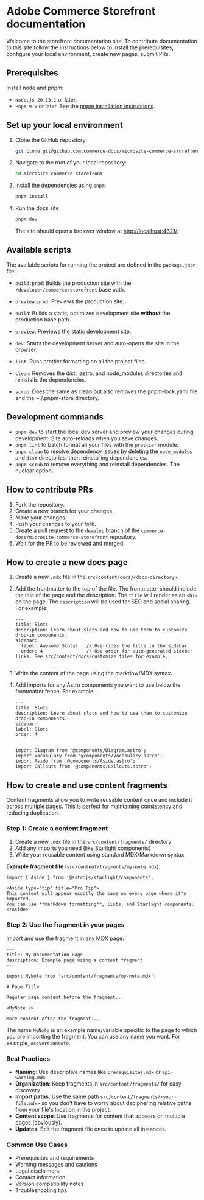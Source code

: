 # Adobe Commerce Storefront documentation

Welcome to the storefront documentation site! To contribute documentation to this site follow the instructions below to install the prerequisites, configure your local environment, create new pages, submit PRs.

## Prerequisites

Install node and pnpm:

- `Node.js 20.13.1` or later.
- `Pnpm 9.x` or later. See the [pnpm installation instructions](https://pnpm.io/installation).

## Set up your local environment

1. Clone the GitHub repository:

   ```bash
   git clone git@github.com:commerce-docs/microsite-commerce-storefront.git
   ```

1. Navigate to the root of your local repository:

   ```bash
   cd microsite-commerce-storefront
   ```

1. Install the dependencies using `pnpm`:

   ```bash
   pnpm install
   ```

1. Run the docs site

   ```bash
   pnpm dev
   ```

   The site should open a broswer window at [http://localhost:4321/](http://localhost:4321/).

## Available scripts

The available scripts for running the project are defined in the `package.json` file:

- `build:prod`: Builds the production site with the `/developer/commerce/storefront` base path.
- `preview:prod`: Previews the production site.
- `build`: Builds a static, optimized development site **without** the production base path.
- `preview`: Previews the static development site.

- `dev`: Starts the development server and auto-opens the site in the browser.
- `lint`: Runs prettier formatting on all the project files.
- `clean`: Removes the dist, .astro, and node_modules directories and reinstalls the dependencies.
- `scrub`: Does the same as clean but also removes the pnpm-lock.yaml file and the ~./.pnpm-store directory.

## Development commands

- `pnpm dev` to start the local dev server and preview your changes during development. Site auto-reloads when you save changes.
- `pnpm lint` to batch format all your files with the `prettier` module.
- `pnpm clean` to resolve dependency issues by deleting the `node_modules` and `dist` directories, then reinstalling dependencies.
- `pnpm scrub` to remove everything and reinstall dependencies. The nuclear option.

## How to contribute PRs

1. Fork the repository.
1. Create a new branch for your changes.
1. Make your changes.
1. Push your changes to your fork.
1. Create a pull request to the `develop` branch of the `commerce-docs/microsite-commerce-storefront` repository.
1. Wait for the PR to be reviewed and merged.

## How to create a new docs page

1. Create a new `.mdx` file in the `src/content/docs/<docs-directory>`.
1. Add the frontmatter to the top of the file. The frontmatter should include the title of the page and the description. The `title` will render as an `<h1>` on the page. The `description` will be used for SEO and social sharing. For example:

   ```mdx
   ---
   title: Slots
   description: Learn about slots and how to use them to customize drop-in components.
   sidebar:
     label: Awesome Slots!   // Overrides the title in the sidebar
     order: 4                // Use order for auto-generated sidebar links. See src/content/docs/customize files for example.
   ---
   ```

1. Write the content of the page using the markdow/MDX syntax.

1. Add imports for any Astro components you want to use below the frontmatter fence. For example:

   ```mdx
   ---
   title: Slots
   description: Learn about slots and how to use them to customize drop-in components.
   sidebar:
   label: Slots
   order: 4
   ---

   import Diagram from '@components/Diagram.astro';
   import Vocabulary from '@components/Vocabulary.astro';
   import Aside from '@components/Aside.astro';
   import Callouts from '@components/Callouts.astro';
   ```

## How to create and use content fragments

Content fragments allow you to write reusable content once and include it across multiple pages. This is perfect for maintaining consistency and reducing duplication.

### Step 1: Create a content fragment

1. Create a new `.mdx` file in the `src/content/fragments/` directory
2. Add any imports you need (like Starlight components)
3. Write your reusable content using standard MDX/Markdown syntax

**Example fragment file** (`src/content/fragments/my-note.mdx`):

```mdx
import { Aside } from '@astrojs/starlight/components';

<Aside type="tip" title="Pro Tip">
This content will appear exactly the same on every page where it's imported.
You can use **markdown formatting**, lists, and Starlight components.
</Aside>
```

### Step 2: Use the fragment in your pages

Import and use the fragment in any MDX page:

```mdx
---
title: My Documentation Page
description: Example page using a content fragment
---

import MyNote from 'src/content/fragments/my-note.mdx';

# Page Title

Regular page content before the fragment...

<MyNote />

More content after the fragment...
```

The name `MyNote` is an example name/variable specific to the page to which you are importing the fragment. You can use any name you want. For example, `AcoVersionNote`.

### Best Practices

- **Naming**: Use descriptive names like `prerequisites.mdx` or `api-warning.mdx`
- **Organization**: Keep fragments in `src/content/fragments/` for easy discovery
- **Import paths**: Use the same path `src/content/fragments/<your-file.mdx>` so you don't have to worry about deciphering relative paths from your file's location in the project.
- **Content scope**: Use fragments for content that appears on multiple pages (obviously).
- **Updates**: Edit the fragment file once to update all instances.

### Common Use Cases

- Prerequisites and requirements
- Warning messages and cautions
- Legal disclaimers
- Contact information
- Version compatibility notes
- Troubleshooting tips

